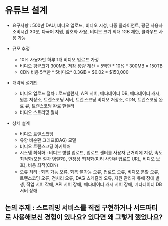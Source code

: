 # 유튜브 설계
- 요구사항 : 500만 DAU, 비디오 업로드, 비디오 시청, 다중 클라이언트, 평균 사용자 소비시간 30분, 다국어 지원, 암호화 사용, 비디오 크기 최대 1GB 제한, 클라우드 사용 가능


- 규모 추정
  - 10% 사용자만 하루 1개 비디오 업로드 가정
  - 비디오 평균크기 300MB, 저장 용량 계산 = 5백만 * 10% * 300MB = 150TB
  - CDN 비용 5백만 * 5비디오* 0.3GB * $0.02 = $150,000


- 개략적 설계안
  - 비디오 업로드 절차 : 로드밸런서, API 서버, 메타데이터 DB, 메타데이터 캐시, 원본 저장소,  트랜스코딩 서버, 트랜스코딩 비디오 저장소, CDN, 트랜스코딩 완료 큐, 트랜스코딩 완료 핸들러
  - 비디오 스트리밍 절차


- 상세 설계
  - 비디오 트랜스코딩
  - 유향 비순환 그래프(DAG) 모델
  - 비디오 트랜스코딩 아키텍처
  - 시스템 최적화 : 비디오 병렬 업로드, 업로드 센터를 사용자 근거리에 지정, 속도 최적화(모든 절차 병렬화), 안정성 최적화(미리 사인된 업로드 URL, 비디오 보호), 비용 최적(CDN)
  - 오류 처리 : 회복 가능 오류, 회복 불가능 오류, 업로드 오류, 비디오 분할 오류, 트랜스코딩 오류, 전처리 오류, DAG 스케쥴러 오류, 자원 관리자 큐에 장애 발생, 작업 서버 작애, API  서버 장애, 메타데이터 캐시 서버 장애, 메타데이터 DB 서버 장애


## 논의 주제 : 스트리밍 서비스를 직접 구현하거나 서드파티로 사용해보신 경험이 있나요? 있다면 왜 그렇게 했었나요?
